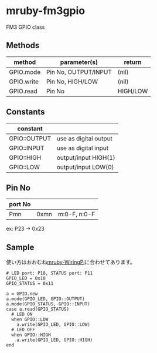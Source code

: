 # mruby-fm3gpio
FM3 GPIO class

## Methods

|method|parameter(s)|return|
|---|---|---|
|GPIO.mode|Pin No, OUTPUT/INPUT|(nil)|
|GPIO.write|Pin No, HIGH/LOW|(nil)|
|GPIO.read|Pin No|HIGH/LOW|

## Constants

|constant||
|---|---|
|GPIO::OUTPUT|use as digital output|
|GPIO::INPUT|use as digital input|
|GPIO::HIGH|output/input HIGH(1)|
|GPIO::LOW|output/input LOW(0)|


## Pin No
|port No|||
|---|---|---|
|Pmn|0xmn|m:0-F, n:0-F|
ex: P23 -> 0x23

## Sample
使い方はおおむね[mruby-WiringPi](https://github.com/akiray03/mruby-WiringPi "akiray03/mruby-WiringPi")に合わせてあります。

    # LED port: P10, STATUS port: P11
    GPIO_LED = 0x10  
    GPIO_STATUS = 0x11  
    
    a = GPIO.new  
    a.mode(GPIO_LED, GPIO::OUTPUT)  
    a.mode(GPIO_STATUS, GPIO::INPUT)  
    case a.read(GPIO_STATUS)  
      # LED ON  
      when GPIO::LOW  
        a.write(GPIO_LED, GPIO::LOW)  
      # LED OFF  
      when GPIO::HIGH  
        a.write(GPIO_LED, GPIO::HIGH)  
    end  
